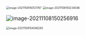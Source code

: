 <img src="/Users/user/Library/Application Support/typora-user-images/image-20211108150121767.png" alt="image-20211108150121767" style="zoom:50%;" />





<img src="/Users/user/playground/share/nrookie.github.io/collections/parallel_computing/image-20211108150234046.png" alt="image-20211108150234046" style="zoom:50%;" />



![image-20211108150256916](/Users/user/playground/share/nrookie.github.io/collections/parallel_computing/image-20211108150256916.png)



<img src="/Users/user/playground/share/nrookie.github.io/collections/parallel_computing/image-20211108154046293.png" alt="image-20211108154046293" style="zoom:50%;" />